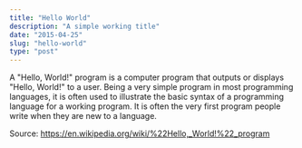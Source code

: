 ```yaml
---
title: "Hello World"
description: "A simple working title"
date: "2015-04-25"
slug: "hello-world"
type: "post"
---
```


A "Hello, World!" program is a computer program that outputs or displays "Hello, World!" to a user. Being a very simple program in most programming languages, it is often used to illustrate the basic syntax of a programming language for a working program. It is often the very first program people write when they are new to a language.

Source: https://en.wikipedia.org/wiki/%22Hello,_World!%22_program